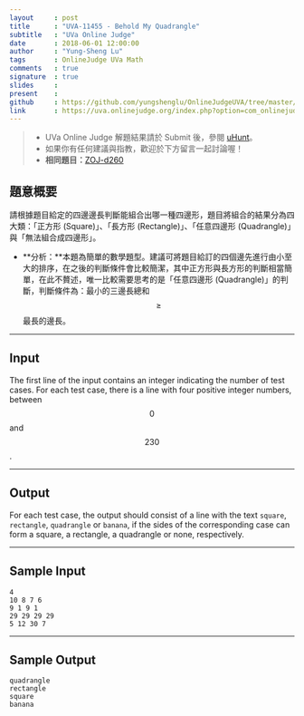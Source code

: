 ```yaml
---
layout     : post
title      : "UVA-11455 - Behold My Quadrangle"
subtitle   : "UVa Online Judge"
date       : 2018-06-01 12:00:00
author     : "Yung-Sheng Lu"
tags       : OnlineJudge UVa Math
comments   : true
signature  : true
slides     : 
present    :
github     : https://github.com/yungshenglu/OnlineJudgeUVA/tree/master/UVA-11455
link       : https://uva.onlinejudge.org/index.php?option=com_onlinejudge&Itemid=8&page=show_problem&problem=2450
---
```


> * UVa Online Judge 解題結果請於 Submit 後，參閱 [uHunt](https://uhunt.onlinejudge.org/)。
> * 如果你有任何建議與指教，歡迎於下方留言一起討論喔！
> * **相同題目：**[ZOJ-d260](https://github.com/yungshenglu/OnlineJudgeZero/tree/master/ZOJ-d260)

## 題意概要

請根據題目給定的四邊邊長判斷能組合出哪一種四邊形，題目將組合的結果分為四大類：「正方形 (Square)」、「長方形 (Rectangle)」、「任意四邊形 (Quadrangle)」與「無法組合成四邊形」。

* **分析：**本題為簡單的數學題型。建議可將題目給訂的四個邊先進行由小至大的排序，在之後的判斷條件會比較簡潔，其中正方形與長方形的判斷相當簡單，在此不贅述，唯一比較需要思考的是「任意四邊形 (Quadrangle)」的判斷，判斷條件為：最小的三邊長總和 $$\ge$$ 最長的邊長。

---
## Input

The first line of the input contains an integer indicating the number of test cases. For each test case, there is a line with four positive integer numbers, between $$0$$ and $$230$$.

---
## Output

For each test case, the output should consist of a line with the text `square`, `rectangle`, `quadrangle` or `banana`, if the sides of the corresponding case can form a square, a rectangle, a quadrangle or none, respectively.

---
## Sample Input

```
4
10 8 7 6
9 1 9 1
29 29 29 29
5 12 30 7
```

---
## Sample Output

```
quadrangle
rectangle
square
banana
```